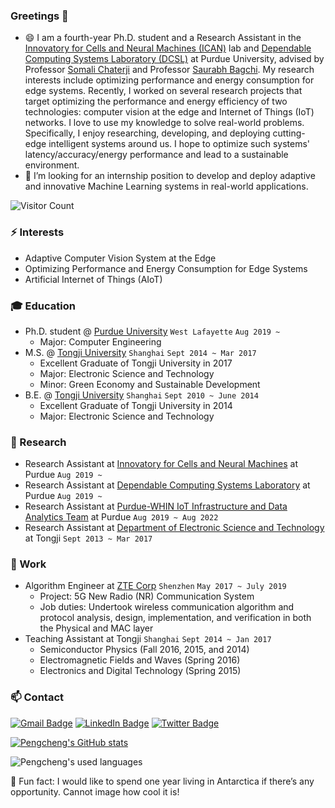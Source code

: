 ### Greetings 👋
<!-- **ChulanZhang/ChulanZhang** is a ✨ _special_ ✨ repository because its `README.md` (this file) appears on your GitHub profile. -->
<!-- Here are some ideas to get you started: -->

- 😄 I am a fourth-year Ph.D. student and a Research Assistant in the [Innovatory for Cells and Neural Machines (ICAN)](https://schaterji.io/research/) lab and [Dependable Computing Systems Laboratory (DCSL)](https://engineering.purdue.edu/dcsl/) at Purdue University, advised by Professor [Somali Chaterji](https://schaterji.io/) and Professor [Saurabh Bagchi](https://bagchi.github.io/). My research interests include optimizing performance and energy consumption for edge systems. Recently, I worked on several research projects that target optimizing the performance and energy efficiency of two technologies: computer vision at the edge and Internet of Things (IoT) networks. I love to use my knowledge to solve real-world problems. Specifically, I enjoy researching, developing, and deploying cutting-edge intelligent systems around us. I hope to optimize such systems' latency/accuracy/energy performance and lead to a sustainable environment.
- 🔭 I’m looking for an internship position to develop and deploy adaptive and innovative Machine Learning systems in real-world applications.

![Visitor Count](https://profile-counter.glitch.me/ChulanZhang/count.svg)

### ⚡ Interests
- Adaptive Computer Vision System at the Edge
- Optimizing Performance and Energy Consumption for Edge Systems
- Artificial Internet of Things (AIoT)

### :mortar_board: Education
- Ph.D. student @ [Purdue University](https://www.purdue.edu/) `West Lafayette` `Aug 2019 ~`
    - Major: Computer Engineering
- M.S. @ [Tongji University](https://www.tongji.edu.cn/eng/) `Shanghai` `Sept 2014 ~ Mar 2017`
    - Excellent Graduate of Tongji University in 2017
    - Major: Electronic Science and Technology
    - Minor: Green Economy and Sustainable Development
- B.E. @ [Tongji University](https://www.tongji.edu.cn/eng/) `Shanghai` `Sept 2010 ~ June 2014`
    - Excellent Graduate of Tongji University in 2014
    - Major: Electronic Science and Technology

### 🔭 Research
- Research Assistant at [Innovatory for Cells and Neural Machines](https://schaterji.io/research/) at Purdue ```Aug 2019 ~ ```
- Research Assistant at [Dependable Computing Systems Laboratory](https://engineering.purdue.edu/dcsl/) at Purdue ```Aug 2019 ~ ```
- Research Assistant at [Purdue-WHIN IoT Infrastructure and Data Analytics Team](https://purduewhin.ecn.purdue.edu/) at Purdue ```Aug 2019 ~ Aug 2022```
- Research Assistant at [Department of Electronic Science and Technology](https://est.tongji.edu.cn/esten/main.htm) at Tongji ```Sept 2013 ~ Mar 2017```

### :office: Work
- Algorithm Engineer at [ZTE Corp](https://www.zte.com.cn/global/) `Shenzhen` `May 2017 ~ July 2019`
    * Project: 5G New Radio (NR) Communication System
    * Job duties: Undertook wireless communication algorithm and protocol analysis, design, implementation, and verification in
both the Physical and MAC layer
- Teaching Assistant at Tongji `Shanghai` `Sept 2014 ~ Jan 2017`
    * Semiconductor Physics (Fall 2016, 2015, and 2014)
    * Electromagnetic Fields and Waves (Spring 2016)
    * Electronics and Digital Technology (Spring 2015)

### 📫 Contact 
[![Gmail Badge](https://img.shields.io/badge/Gmail-D14836?style=for-the-badge&logo=gmail&logoColor=white)](mailto:pengchengwang92@gmail.com) [![LinkedIn Badge](https://img.shields.io/badge/linkedin-%230077B5.svg?&style=for-the-badge&logo=linkedin&logoColor=white)](https://www.linkedin.com/in/pengcheng-wang-2b9a9515a/) [![Twitter Badge](https://img.shields.io/badge/twitter-%231DA1F2.svg?&style=for-the-badge&logo=twitter&logoColor=white)](https://twitter.com/chulan_z)

[![Pengcheng's GitHub stats](https://github-readme-stats.vercel.app/api?username=ChulanZhang&theme=shades-of-purple)](https://github.com/anuraghazra/github-readme-stats)
<!-- ![Pengcheng's GitHub stats](https://github-readme-stats.vercel.app/api?username=ChulanZhang) -->
![Pengcheng's used languages](https://github-readme-stats.vercel.app/api/top-langs/?username=ChulanZhang&theme=merko&langs_count=8&layout=compact)

🌱 Fun fact: I would like to spend one year living in Antarctica if there’s any opportunity. Cannot image how cool it is!

<!-- 🔭 🌱 ⚡😄 ✨ 👋 -->

<!-- [![Hits](https://hits.seeyoufarm.com/api/count/incr/badge.svg?url=https%3A%2F%2Fgithub.com%2FChengChen2020&count_bg=%2379C83D&title_bg=%23555555&icon=&icon_color=%23FFFFFF&title=hits&edge_flat=false)](https://hits.seeyoufarm.com) -->

<!-- [![Top Langs](https://github-readme-stats.vercel.app/api/top-langs/?username=ChulanZhang)](https://github.com/ChulanZhang/github-readme-stats)

[![Top Langs](https://github-readme-stats.vercel.app/api/top-langs/?username=ChulanZhang&layout=compact)](https://github.com/ChulanZhang/github-readme-stats) -->

<!-- ![Pengcheng's GitHub stats](https://github-readme-stats.vercel.app/api?username=ChulanZhang&show_icons=true&theme=tokyonight) -->
